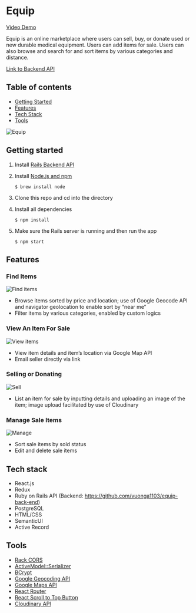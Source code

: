 # Equip
[Video Demo](https://www.youtube.com/watch?v=TLyb1NhYnUs&feature=youtu.be&ab_channel=AnhV)

Equip is an online marketplace where users can sell, buy, or donate used or new durable medical equipment. Users can add items for sale. Users can also browse and search for and sort items by various categories and distance.

[Link to Backend API](https://github.com/vuonga1103/equip-back-end)


## Table of contents
* [Getting Started](#getting-started)
* [Features](#features)
* [Tech Stack](#tech-stack)
* [Tools](#tools)

![Equip](https://i.ibb.co/d6141xr/equip.png)

<a name="getting-started"/>

## Getting started
1. Install [Rails Backend API](https://github.com/vuonga1103/equip-back-end)
2. Install [Node.js and npm](https://www.npmjs.com/get-npm)

    ```$ brew install node```
    
3. Clone this repo and cd into the directory
4. Install all dependencies

    ```$ npm install```

5. Make sure the Rails server is running and then run the app

    ```$ npm start```
    
<a name="features"/>

## Features

### Find Items
![Find items](https://i.ibb.co/fqjC139/sort.png)
* Browse items sorted by price and location; use of Google Geocode API and navigator geolocation to enable sort by “near me” 
* Filter items by various categories, enabled by custom logics

### View An Item For Sale
![View items](https://i.ibb.co/L8KNFbf/Screen-Shot-2020-09-27-at-1-25-41-PM.png)
* View item details and item’s location via Google Map API
* Email seller directly via link


### Selling or Donating
![Sell](https://i.ibb.co/pJ2tMhY/Screen-Shot-2020-09-27-at-1-26-17-PM.png)
* List an item for sale by inputting details and uploading an image of the item; image upload facilitated by use of Cloudinary

### Manage Sale Items
![Manage](https://i.ibb.co/qMZ3Kd8/Screen-Shot-2020-09-27-at-1-26-49-PM.png)
* Sort sale items by sold status
* Edit and delete sale items


<a name="tech-stack"/>

## Tech stack
* React.js
* Redux
* Ruby on Rails API (Backend: https://github.com/vuonga1103/equip-back-end)
* PostgreSQL
* HTML/CSS
* SemanticUI
* Active Record

<a name="tools"/>

## Tools
* [Rack CORS](https://github.com/cyu/rack-cors)
* [ActiveModel::Serializer](https://github.com/rails-api/active_model_serializers)
* [BCrypt](https://github.com/codahale/bcrypt-ruby)
* [Google Geocoding API](https://developers.google.com/maps/documentation/geocoding/start)
* [Google Maps API](https://developers.google.com/maps/documentation)
* [React Router](https://reacttraining.com/react-router/web/guides/quick-start)
* [React Scroll to Top Button](https://www.npmjs.com/package/react-scroll-up-button)
* [Cloudinary API](https://cloudinary.com/)
